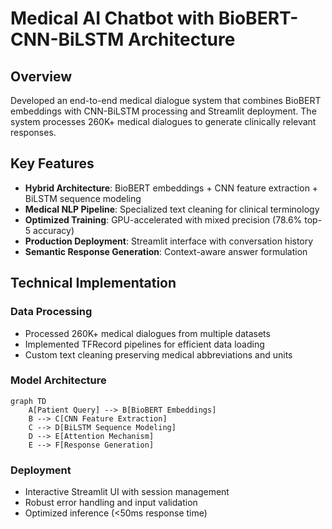 # Medical AI Chatbot with BioBERT-CNN-BiLSTM Architecture

## Overview
Developed an end-to-end medical dialogue system that combines BioBERT embeddings with CNN-BiLSTM processing and Streamlit deployment. The system processes 260K+ medical dialogues to generate clinically relevant responses.

## Key Features
- **Hybrid Architecture**: BioBERT embeddings + CNN feature extraction + BiLSTM sequence modeling
- **Medical NLP Pipeline**: Specialized text cleaning for clinical terminology
- **Optimized Training**: GPU-accelerated with mixed precision (78.6% top-5 accuracy)
- **Production Deployment**: Streamlit interface with conversation history
- **Semantic Response Generation**: Context-aware answer formulation

## Technical Implementation
### Data Processing
- Processed 260K+ medical dialogues from multiple datasets
- Implemented TFRecord pipelines for efficient data loading
- Custom text cleaning preserving medical abbreviations and units

### Model Architecture
```mermaid
graph TD
    A[Patient Query] --> B[BioBERT Embeddings]
    B --> C[CNN Feature Extraction]
    C --> D[BiLSTM Sequence Modeling]
    D --> E[Attention Mechanism]
    E --> F[Response Generation]
```

### Deployment
- Interactive Streamlit UI with session management
- Robust error handling and input validation
- Optimized inference (<50ms response time)
